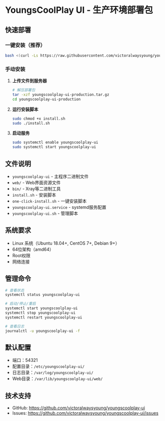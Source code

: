 # YoungsCoolPlay UI - 生产环境部署包

## 快速部署

### 一键安装（推荐）

```bash
bash <(curl -Ls https://raw.githubusercontent.com/victoralwaysyoung/youngscoolplay-ui/main/scripts/one-click-install.sh)
```

### 手动安装

1. **上传文件到服务器**
   ```bash
   # 解压部署包
   tar -xzf youngscoolplay-ui-production.tar.gz
   cd youngscoolplay-ui-production
   ```

2. **运行安装脚本**
   ```bash
   sudo chmod +x install.sh
   sudo ./install.sh
   ```

3. **启动服务**
   ```bash
   sudo systemctl enable youngscoolplay-ui
   sudo systemctl start youngscoolplay-ui
   ```

## 文件说明

- `youngscoolplay-ui` - 主程序二进制文件
- `web/` - Web界面资源文件
- `bin/` - Xray等二进制工具
- `install.sh` - 安装脚本
- `one-click-install.sh` - 一键安装脚本
- `youngscoolplay-ui.service` - systemd服务配置
- `youngscoolplay-ui.sh` - 管理脚本

## 系统要求

- Linux 系统（Ubuntu 18.04+, CentOS 7+, Debian 9+）
- 64位架构（amd64）
- Root权限
- 网络连接

## 管理命令

```bash
# 查看状态
systemctl status youngscoolplay-ui

# 启动/停止/重启
systemctl start youngscoolplay-ui
systemctl stop youngscoolplay-ui
systemctl restart youngscoolplay-ui

# 查看日志
journalctl -u youngscoolplay-ui -f
```

## 默认配置

- 端口：54321
- 配置目录：`/etc/youngscoolplay-ui/`
- 日志目录：`/var/log/youngscoolplay-ui/`
- Web目录：`/var/lib/youngscoolplay-ui/web/`

## 技术支持

- GitHub: https://github.com/victoralwaysyoung/youngscoolplay-ui
- Issues: https://github.com/victoralwaysyoung/youngscoolplay-ui/issues